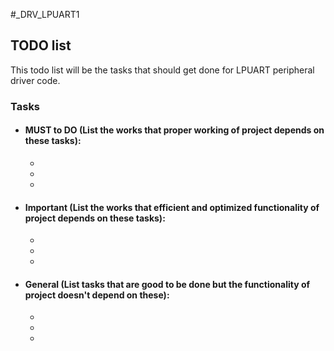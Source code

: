 #_DRV_LPUART1

## TODO list

This todo list will be the tasks that should get done for LPUART peripheral driver code.

### Tasks

- #### MUST to DO (List the works that proper working of project depends on these tasks):
    - 
    -
    - 
- #### Important (List the works that efficient and optimized functionality of project depends on these tasks):
    - 
    -
    - 
- #### General (List tasks that are good to be done but the functionality of project doesn't depend on these):
    - 
    -
    -